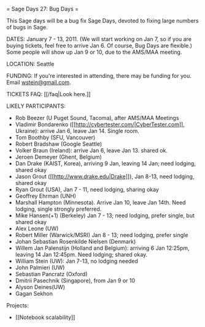 = Sage Days 27: Bug Days =

This Sage days will be a bug fix Sage Days, devoted to fixing large numbers of bugs in Sage. 

DATES: January 7 - 13, 2011.  (We will start working on Jan 7, so if you are buying tickets, feel free to arrive Jan 6.  Of course, Bug Days are flexible.)   Some people will show up Jan 9 or 10, due to the AMS/MAA meeting. 

LOCATION: Seattle

FUNDING: If you're interested in attending, there may be funding for you.   Email wstein@gmail.com.

TICKETS FAQ: [[/faq|Look here.]]

LIKELY PARTICIPANTS:

  * Rob Beezer (U Puget Sound, Tacoma), after AMS/MAA Meetings
  * Vladimir Bondarenko ([[http://cybertester.com/|CyberTester.com]], Ukraine): arrive Jan 6, leave Jan 14. Single room.
  * Tom Boothby (SFU, Vancouver)
  * Robert Bradshaw (Google Seattle)
  * Volker Braun (Ireland): arrive Jan 6, leave Jan 13. shared ok.
  * Jeroen Demeyer (Ghent, Belgium)
  * Dan Drake (KAIST, Korea), arriving 9 Jan, leaving 14 Jan; need lodging, shared okay
  * Jason Grout ([[http://www.drake.edu|Drake]]), Jan 8-13, need lodging, shared okay
  * Ryan Grout (USA), Jan 7 - 11, need lodging, sharing okay
  * Geoffrey Ehrman (UNH)
  * Marshall Hampton (Minnesota).  Arrive Jan 10, leave Jan 14th.  Need lodging, single strongly preferred.
  * Mike Hansen(+1) (Berkeley)  Jan 7 - 13; need lodging, prefer single, but shared okay
  * Alex Leone  (UW)
  * Robert Miller (Warwick/MSRI) Jan 8 - 13; need lodging, prefer single
  * Johan Sebastian Rosenkilde Nielsen (Denmark)
  * Willem Jan Palenstijn (Holland and Belgium): arriving 6 Jan 12:25pm, leaving 14 Jan 12:45pm. Need lodging; shared okay.
  * William Stein (UW):  Jan 7-13, no lodging needed
  * John Palmieri (UW)
  * Sebastian Pancratz (Oxford)
  * Dmitrii Pasechnik (Singapore), from Jan 9 or 10
  * Alyson Deines(UW)
  * Gagan Sekhon

Projects:

  * [[Notebook scalability]]
